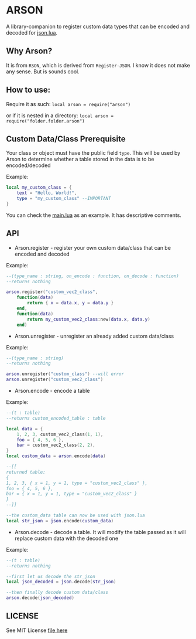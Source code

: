 # ARSON

A library-companion to register custom data types that can be encoded and decoded for [json.lua](https://github.com/rxi/json.lua).

## Why Arson?

It is from `RSON`, which is derived from `Register-JSON`. I know it does not make any sense. But is sounds cool.

## How to use:

Require it as such: `local arson = require("arson")`

or if it is nested in a directory: `local arson = require("folder.folder.arson")`

## Custom Data/Class Prerequisite

Your class or object must have the public field `type`. This will be used by Arson to determine whether a table stored in the data is to be encoded/decoded

Example:
```lua
local my_custom_class = {
	text = "Hello, World!",
	type = "my_custom_class" --IMPORTANT
}
```

You can check the [main.lua](https://github.com/flamendless/arson.lua/blob/master/main.lua) as an example. It has descriptive comments.

## API

* Arson.register - register your own custom data/class that can be encoded and decoded

Example:
```lua
--(type_name : string, on_encode : function, on_decode : function)
--returns nothing

arson.register("custom_vec2_class",
	function(data)
		return { x = data.x, y = data.y }
	end,
	function(data)
		return my_custom_vec2_class:new(data.x, data.y)
	end)
```

* Arson.unregister - unregister an already added custom data/class

Example:
```lua
--(type_name : string)
--returns nothing

arson.unregister("custom_class") --will error
arson.unregister("custom_vec2_class")
```

* Arson.encode - encode a table

Example:
```lua
--(t : table)
--returns custom_encoded_table : table

local data = {
	1, 2, 3, custom_vec2_class(1, 1),
	foo = { 4, 5, 6 },
	bar = custom_vec2_class(2, 2),
}
local custom_data = arson.encode(data)

--[[
returned table:
{
1, 2, 3, { x = 1, y = 1, type = "custom_vec2_class" },
foo = { 4, 5, 6 },
bar = { x = 1, y = 1, type = "custom_vec2_class" }
}
--]]

--the custom_data table can now be used with json.lua
local str_json = json.encode(custom_data)
```

* Arson.decode - decode a table. It will modify the table passed as it will replace custom data with the decoded one

Example:
```lua
--(t : table)
--returns nothing

--first let us decode the str_json
local json_decoded = json.decode(str_json)

--then finally decode custom data/class
arson.decode(json_decoded)
```

## LICENSE

See MIT License [file here](https://github.com/flamendless/arson.lua/blob/master/LICENSE)
